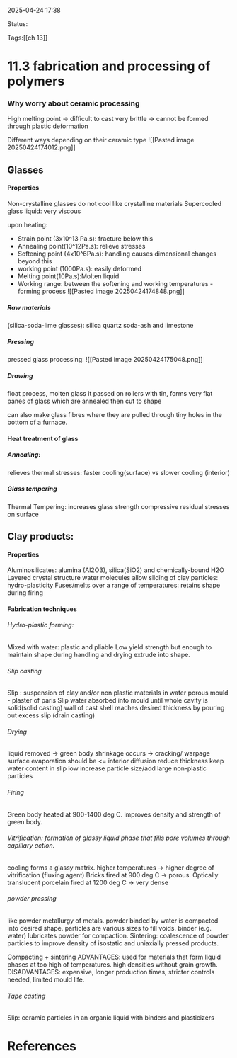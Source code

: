 2025-04-24 17:38

Status:

Tags:[[ch 13]]

# 11.3 fabrication and processing of polymers

### Why worry about ceramic processing
High melting point -> difficult to cast
very brittle -> cannot be formed through plastic deformation


Different ways depending on their ceramic type
![[Pasted image 20250424174012.png]]



## Glasses
#### Properties
Non-crystalline glasses do not cool like crystalline materials
Supercooled glass liquid: very viscous

upon heating:
- Strain point (3x10^13 Pa.s): fracture below this
- Annealing point(10^12Pa.s): relieve stresses
- Softening point (4x10^6Pa.s): handling causes dimensional changes beyond this 
- working point (1000Pa.s): easily deformed
- Melting point(10Pa.s):Molten liquid
- Working range: between the softening and working temperatures - forming process
![[Pasted image 20250424174848.png]]



##### Raw materials
(silica-soda-lime glasses): silica quartz soda-ash and limestone

##### Pressing
pressed glass processing:
![[Pasted image 20250424175048.png]]

##### Drawing
float process, molten glass it passed on rollers with tin, forms very flat panes of glass which are annealed then cut to shape

can also make glass fibres where they are pulled through tiny holes in the bottom of a furnace.

#### Heat treatment of glass
##### Annealing:
relieves thermal stresses: faster cooling(surface) vs slower cooling (interior)

##### Glass tempering
Thermal Tempering: increases glass strength
compressive residual stresses on surface


## Clay products:
#### Properties
Aluminosilicates: alumina (Al2O3), silica(SiO2) and chemically-bound H2O
Layered crystal structure
water molecules allow sliding of clay particles: hydro-plasticity 
Fuses/melts over a range of temperatures: retains shape during firing

#### Fabrication techniques
###### Hydro-plastic forming:
Mixed with water: plastic and pliable
Low yield strength but enough to maintain shape during handling and drying
extrude into shape.

###### Slip casting
Slip : suspension of clay and/or non plastic materials in water
porous mould - plaster of paris
Slip water absorbed into mould until
	whole cavity is solid(solid casting)
	wall of cast shell reaches desired thickness by pouring out excess slip (drain casting)

###### Drying
liquid removed -> green body
shrinkage occurs -> cracking/ warpage
	surface evaporation should be <= interior diffusion
	reduce thickness
	keep water content in slip low
	increase particle size/add large non-plastic particles

###### Firing
Green body heated at 900-1400 deg C.
improves density and strength of green body.


###### Vitrification: formation of glassy liquid phase that fills pore volumes through capillary action.
cooling forms a glassy matrix.
higher temperatures -> higher degree of vitrification (fluxing agent) 
	Bricks fired at 900 deg C -> porous.
	Optically translucent porcelain fired at 1200 deg C -> very dense


###### powder pressing
like powder metallurgy of metals.
powder binded by water is compacted into desired shape.
	particles are various sizes to fill voids.
	binder (e.g. water) lubricates powder for compaction.
Sintering: coalescence of powder particles to improve density of isostatic and uniaxially pressed products.

Compacting + sintering
ADVANTAGES:
	used for materials that form liquid phases at too high of temperatures.
	high densities without grain growth.
DISADVANTAGES:
expensive, longer production times, stricter controls needed, limited mould life.

###### Tape casting
Slip: ceramic particles in an organic liquid with binders and plasticizers 























# References
